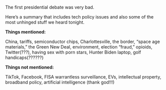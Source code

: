 The first presidential debate was very bad.

Here’s a summary that includes tech policy issues and also some of the most unhinged stuff we heard tonight.

**Things mentioned:**

China, tariffs, semiconductor chips, Charlottesville, the border, “space age materials,” the Green New Deal, environment, election “fraud,” opioids, Twitter(???), having sex with porn stars, Hunter Biden laptop, golf handicaps(??????)

**Things not mentioned:**

TikTok, Facebook, FISA warrantless surveillance, EVs, intellectual property, broadband policy, artificial intelligence (thank god!!!)
